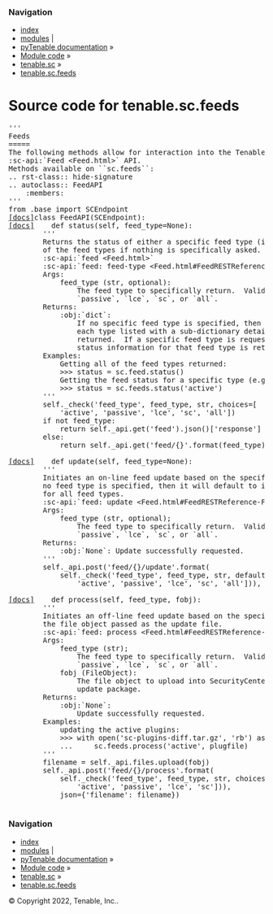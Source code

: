 <!DOCTYPE html>
<html lang="en">
  <head>
    <meta charset="utf-8" />
    <meta name="viewport" content="width=device-width, initial-scale=1.0" />
    <link rel="index" title="Index" href="../../../genindex.md" />
  </head><body>
    <div class="related" role="navigation" aria-label="related navigation">
      <h3>Navigation</h3>
      <ul>
        <li class="right" style="margin-right: 10px">
          <a href="../../../genindex.md" title="General Index"
             accesskey="I">index</a></li>
        <li class="right" >
          <a href="../../../py-modindex.md" title="Python Module Index"
             >modules</a> |</li>
        <li class="nav-item nav-item-0"><a href="../../../README.md">pyTenable  documentation</a> &#187;</li>
          <li class="nav-item nav-item-1"><a href="../../index.md" >Module code</a> &#187;</li>
          <li class="nav-item nav-item-2"><a href="../sc.md" accesskey="U">tenable.sc</a> &#187;</li>
        <li class="nav-item nav-item-this"><a href="">tenable.sc.feeds</a></li> 
      </ul>
    </div>  
    <div class="document">
      <div class="documentwrapper">
          <div class="body" role="main">
  <h1>Source code for tenable.sc.feeds</h1><div class="highlight"><pre>
<span></span><span class="sd">&#39;&#39;&#39;</span>
<span class="sd">Feeds</span>
<span class="sd">=====</span>
<span class="sd">The following methods allow for interaction into the Tenable.sc</span>
<span class="sd">:sc-api:`Feed &lt;Feed.html&gt;` API.</span>
<span class="sd">Methods available on ``sc.feeds``:</span>
<span class="sd">.. rst-class:: hide-signature</span>
<span class="sd">.. autoclass:: FeedAPI</span>
<span class="sd">    :members:</span>
<span class="sd">&#39;&#39;&#39;</span>
<span class="kn">from</span> <span class="nn">.base</span> <span class="kn">import</span> <span class="n">SCEndpoint</span>
<div class="viewcode-block" id="FeedAPI"><a class="viewcode-back" href="../../../tenable.sc.md#tenable.sc.feeds.FeedAPI">[docs]</a><span class="k">class</span> <span class="nc">FeedAPI</span><span class="p">(</span><span class="n">SCEndpoint</span><span class="p">):</span>
<div class="viewcode-block" id="FeedAPI.status"><a class="viewcode-back" href="../../../tenable.sc.md#tenable.sc.feeds.FeedAPI.status">[docs]</a>    <span class="k">def</span> <span class="nf">status</span><span class="p">(</span><span class="bp">self</span><span class="p">,</span> <span class="n">feed_type</span><span class="o">=</span><span class="kc">None</span><span class="p">):</span>
        <span class="sd">&#39;&#39;&#39;</span>
<span class="sd">        Returns the status of either a specific feed type (if requested) or all</span>
<span class="sd">        of the feed types if nothing is specifically asked.</span>
<span class="sd">        :sc-api:`feed &lt;Feed.html&gt;`</span>
<span class="sd">        :sc-api:`feed: feed-type &lt;Feed.html#FeedRESTReference-FeedGETType&gt;`</span>
<span class="sd">        Args:</span>
<span class="sd">            feed_type (str, optional):</span>
<span class="sd">                The feed type to specifically return.  Valid types are `active`,</span>
<span class="sd">                `passive`, `lce`, `sc`, or `all`.</span>
<span class="sd">        Returns:</span>
<span class="sd">            :obj:`dict`:</span>
<span class="sd">                If no specific feed type is specified, then a dictionary with</span>
<span class="sd">                each type listed with a sub-dictionary detailing the status is</span>
<span class="sd">                returned.  If a specific feed type is requested, then only the</span>
<span class="sd">                status information for that feed type is returned.</span>
<span class="sd">        Examples:</span>
<span class="sd">            Getting all of the feed types returned:</span>
<span class="sd">            &gt;&gt;&gt; status = sc.feed.status()</span>
<span class="sd">            Getting the feed status for a specific type (e.g. `active`).</span>
<span class="sd">            &gt;&gt;&gt; status = sc.feeds.status(&#39;active&#39;)</span>
<span class="sd">        &#39;&#39;&#39;</span>
        <span class="bp">self</span><span class="o">.</span><span class="n">_check</span><span class="p">(</span><span class="s1">&#39;feed_type&#39;</span><span class="p">,</span> <span class="n">feed_type</span><span class="p">,</span> <span class="nb">str</span><span class="p">,</span> <span class="n">choices</span><span class="o">=</span><span class="p">[</span>
            <span class="s1">&#39;active&#39;</span><span class="p">,</span> <span class="s1">&#39;passive&#39;</span><span class="p">,</span> <span class="s1">&#39;lce&#39;</span><span class="p">,</span> <span class="s1">&#39;sc&#39;</span><span class="p">,</span> <span class="s1">&#39;all&#39;</span><span class="p">])</span>
        <span class="k">if</span> <span class="ow">not</span> <span class="n">feed_type</span><span class="p">:</span>
            <span class="k">return</span> <span class="bp">self</span><span class="o">.</span><span class="n">_api</span><span class="o">.</span><span class="n">get</span><span class="p">(</span><span class="s1">&#39;feed&#39;</span><span class="p">)</span><span class="o">.</span><span class="n">json</span><span class="p">()[</span><span class="s1">&#39;response&#39;</span><span class="p">]</span>
        <span class="k">else</span><span class="p">:</span>
            <span class="k">return</span> <span class="bp">self</span><span class="o">.</span><span class="n">_api</span><span class="o">.</span><span class="n">get</span><span class="p">(</span><span class="s1">&#39;feed/</span><span class="si">{}</span><span class="s1">&#39;</span><span class="o">.</span><span class="n">format</span><span class="p">(</span><span class="n">feed_type</span><span class="p">))</span><span class="o">.</span><span class="n">json</span><span class="p">()[</span><span class="s1">&#39;response&#39;</span><span class="p">]</span></div>
<div class="viewcode-block" id="FeedAPI.update"><a class="viewcode-back" href="../../../tenable.sc.md#tenable.sc.feeds.FeedAPI.update">[docs]</a>    <span class="k">def</span> <span class="nf">update</span><span class="p">(</span><span class="bp">self</span><span class="p">,</span> <span class="n">feed_type</span><span class="o">=</span><span class="kc">None</span><span class="p">):</span>
        <span class="sd">&#39;&#39;&#39;</span>
<span class="sd">        Initiates an on-line feed update based on the specified feed_type.  If</span>
<span class="sd">        no feed type is specified, then it will default to initiating an update</span>
<span class="sd">        for all feed types.</span>
<span class="sd">        :sc-api:`feed: update &lt;Feed.html#FeedRESTReference-FeedUpdatePOSTType&gt;`</span>
<span class="sd">        Args:</span>
<span class="sd">            feed_type (str, optional);</span>
<span class="sd">                The feed type to specifically return.  Valid types are `active`,</span>
<span class="sd">                `passive`, `lce`, `sc`, or `all`.</span>
<span class="sd">        Returns:</span>
<span class="sd">            :obj:`None`: Update successfully requested.</span>
<span class="sd">        &#39;&#39;&#39;</span>
        <span class="bp">self</span><span class="o">.</span><span class="n">_api</span><span class="o">.</span><span class="n">post</span><span class="p">(</span><span class="s1">&#39;feed/</span><span class="si">{}</span><span class="s1">/update&#39;</span><span class="o">.</span><span class="n">format</span><span class="p">(</span>
            <span class="bp">self</span><span class="o">.</span><span class="n">_check</span><span class="p">(</span><span class="s1">&#39;feed_type&#39;</span><span class="p">,</span> <span class="n">feed_type</span><span class="p">,</span> <span class="nb">str</span><span class="p">,</span> <span class="n">default</span><span class="o">=</span><span class="s1">&#39;all&#39;</span><span class="p">,</span> <span class="n">choices</span><span class="o">=</span><span class="p">[</span>
                <span class="s1">&#39;active&#39;</span><span class="p">,</span> <span class="s1">&#39;passive&#39;</span><span class="p">,</span> <span class="s1">&#39;lce&#39;</span><span class="p">,</span> <span class="s1">&#39;sc&#39;</span><span class="p">,</span> <span class="s1">&#39;all&#39;</span><span class="p">])),</span> <span class="n">json</span><span class="o">=</span><span class="p">{})</span></div>
<div class="viewcode-block" id="FeedAPI.process"><a class="viewcode-back" href="../../../tenable.sc.md#tenable.sc.feeds.FeedAPI.process">[docs]</a>    <span class="k">def</span> <span class="nf">process</span><span class="p">(</span><span class="bp">self</span><span class="p">,</span> <span class="n">feed_type</span><span class="p">,</span> <span class="n">fobj</span><span class="p">):</span>
        <span class="sd">&#39;&#39;&#39;</span>
<span class="sd">        Initiates an off-line feed update based on the specified feed_type using</span>
<span class="sd">        the file object passed as the update file.</span>
<span class="sd">        :sc-api:`feed: process &lt;Feed.html#FeedRESTReference-FeedUpdatePOSTProcess&gt;`</span>
<span class="sd">        Args:</span>
<span class="sd">            feed_type (str);</span>
<span class="sd">                The feed type to specifically return.  Valid types are `active`,</span>
<span class="sd">                `passive`, `lce`, `sc`, or `all`.</span>
<span class="sd">            fobj (FileObject):</span>
<span class="sd">                The file object to upload into SecurityCenter and use as the</span>
<span class="sd">                update package.</span>
<span class="sd">        Returns:</span>
<span class="sd">            :obj:`None`:</span>
<span class="sd">                Update successfully requested.</span>
<span class="sd">        Examples:</span>
<span class="sd">            updating the active plugins:</span>
<span class="sd">            &gt;&gt;&gt; with open(&#39;sc-plugins-diff.tar.gz&#39;, &#39;rb&#39;) as plugfile:</span>
<span class="sd">            ...     sc.feeds.process(&#39;active&#39;, plugfile)</span>
<span class="sd">        &#39;&#39;&#39;</span>
        <span class="n">filename</span> <span class="o">=</span> <span class="bp">self</span><span class="o">.</span><span class="n">_api</span><span class="o">.</span><span class="n">files</span><span class="o">.</span><span class="n">upload</span><span class="p">(</span><span class="n">fobj</span><span class="p">)</span>
        <span class="bp">self</span><span class="o">.</span><span class="n">_api</span><span class="o">.</span><span class="n">post</span><span class="p">(</span><span class="s1">&#39;feed/</span><span class="si">{}</span><span class="s1">/process&#39;</span><span class="o">.</span><span class="n">format</span><span class="p">(</span>
            <span class="bp">self</span><span class="o">.</span><span class="n">_check</span><span class="p">(</span><span class="s1">&#39;feed_type&#39;</span><span class="p">,</span> <span class="n">feed_type</span><span class="p">,</span> <span class="nb">str</span><span class="p">,</span> <span class="n">choices</span><span class="o">=</span><span class="p">[</span>
                <span class="s1">&#39;active&#39;</span><span class="p">,</span> <span class="s1">&#39;passive&#39;</span><span class="p">,</span> <span class="s1">&#39;lce&#39;</span><span class="p">,</span> <span class="s1">&#39;sc&#39;</span><span class="p">])),</span>
            <span class="n">json</span><span class="o">=</span><span class="p">{</span><span class="s1">&#39;filename&#39;</span><span class="p">:</span> <span class="n">filename</span><span class="p">})</span></div></div>
</pre></div>
            <div class="clearer"></div>
          </div>
      </div>
      <div class="clearer"></div>
    </div>
    <div class="related" role="navigation" aria-label="related navigation">
      <h3>Navigation</h3>
      <ul>
        <li class="right" style="margin-right: 10px">
          <a href="../../../genindex.md" title="General Index"
             >index</a></li>
        <li class="right" >
          <a href="../../../py-modindex.md" title="Python Module Index"
             >modules</a> |</li>
        <li class="nav-item nav-item-0"><a href="../../../README.md">pyTenable  documentation</a> &#187;</li>
          <li class="nav-item nav-item-1"><a href="../../index.md" >Module code</a> &#187;</li>
          <li class="nav-item nav-item-2"><a href="../sc.md" >tenable.sc</a> &#187;</li>
        <li class="nav-item nav-item-this"><a href="">tenable.sc.feeds</a></li> 
      </ul>
    </div>
    <div class="footer" role="contentinfo">
        &#169; Copyright 2022, Tenable, Inc..
    </div>
  </body>
</html>